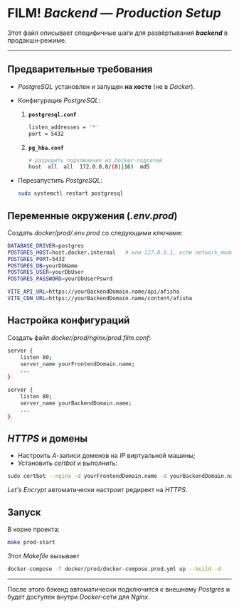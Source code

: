 # FILM! *Backend — Production Setup*

Этот файл описывает специфичные шаги для развёртывания ***backend*** в продакшн‑режиме.

---

## Предварительные требования
- *PostgreSQL* установлен и запущен **на хосте** (не в *Docker*).  
- Конфигурация *PostgreSQL*:

  1. **`postgresql.conf`**  

     ```bash
     listen_addresses = '*'  
     port = 5432
     ```
  2. **`pg_hba.conf`**  

     ```bash
     # разрешить подключения из Docker-подсетей
     host  all  all  172.0.0.0/(8||16)  md5
     ```

- Перезапустить *PostgreSQL*:  
  ```bash
  sudo systemctl restart postgresql
  ```

## Переменные окружения (*.env.prod*)
Создать *docker/prod/.env.prod* со следующими ключами:
```bash
DATABASE_DRIVER=postgres
POSTGRES_HOST=host.docker.internal   # или 127.0.0.1, если network_mode=host
POSTGRES_PORT=5432
POSTGRES_DB=yourDbName
POSTGRES_USER=yourDbUser
POSTGRES_PASSWORD=yourDbUserPswrd

VITE_API_URL=https://yourBackendDomain.name/api/afisha
VITE_CDN_URL=https://yourBackendDomain.name/content/afisha
```
## Настройка конфигураций

Создать файл *docker/prod/nginx/prod.film.conf*:

```bash
server {
    listen 80;
    server_name yourFrontendDomain.name;
    ...
}

server {
    listen 80;
    server_name yourBackendDomain.name;
    ...
}
```
## *HTTPS* и домены

- Настроить *A*-записи доменов на *IP* виртуальной машины;
- Установить *certbot* и выполнить:
```bash
sudo certbot --nginx -d yourFrontendDomain.name -d yourBackendDomain.name
```
*Let's Encrypt* автоматически настроит редирект на *HTTPS*.

## Запуск

В корне проекта:
```bash
make prod-start
```

Этот *Makefile* вызывает
```bash
docker-compose -f docker/prod/docker-compose.prod.yml up --build -d
```
---

После этого бэкенд автоматически подключится к внешнему *Postgres* и будет доступен внутри *Docker*‑сети для *Nginx*.